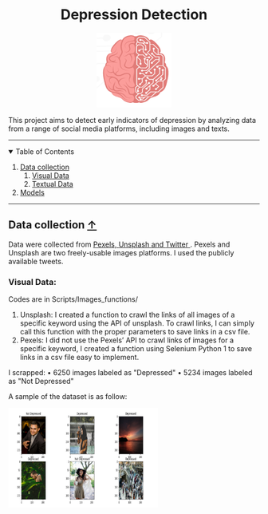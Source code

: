 <div align="center">
 <h1 align="center"> Depression Detection</h1>

 <img src="Screenshots/brain.png" alt="Logo-brain" width="150" height="150">
  
</div>

This project aims to detect early indicators of depression by analyzing data from a range of social media platforms, including images and texts. 

---

<!-- List of table of contents -->
<details open="open">
  <summary name="tbc"> Table of Contents</summary>

  <ol>
    <li> <a href="#data-collection--">Data collection </a> 
       <ol>
          <li> <a href="#">Visual Data</a> </li>
          <li> <a href="#">Textual Data</a> </li>
     </ol>
    </li>
    <li> <a href="#">Models</a> </li>


  </ol>
</details>
 

---

## Data collection <a href="#top">&#8593; </a>
Data were collected from <a href="https://www.pexels.com/"> Pexels, </a> <a href="https://unsplash.com/"> Unsplash and </a> <a href="https://twitter.com/?lang=ang"> Twitter </a>.
Pexels and Unsplash are two freely-usable images platforms. I used the publicly available tweets. 
### Visual Data: 
Codes are in Scripts/Images_functions/

<ol>
          <li> Unsplash:
                    I created a function to crawl the links of all images of a specific keyword
                    using the API of unsplash. To crawl links, I can simply call this function with
                    the proper parameters to save links in a csv file. </li>
          <li> Pexels:
                   I did not use the Pexels’ API to crawl links of images for a specific keyword,
                  I created a function using Selenium Python 1 to save links in a csv file easy
                   to implement.
        </li>
</ol>

I scrapped: 
• 6250 images labeled as "Depressed"
• 5234 images labeled as "Not Depressed"

A sample of the dataset is as follow: 
<div> <img src="Screenshots/ImageSample.png" alt="Image sample" width="300" height="200" align="center"> </div>
  





